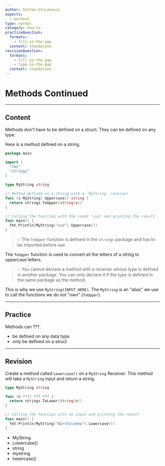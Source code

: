 ```yaml
---
author: Stefan-Stojanovic
aspects:
  - workout
type: normal
category: how-to
practiceQuestion:
  formats:
    - fill-in-the-gap
  context: standalone
revisionQuestion:
  formats:
    - fill-in-the-gap
    - type-in-the-gap
  context: standalone
---
```


# Methods Continued


---

## Content

Methods don't have to be defined on a struct. They can be defined on any type.

Here is a method defined on a string.

```go
package main

import (
  "fmt"
  "strings"
)

type MyString string

// Method defined on a string with a `MyString` receiver
func (s MyString) Uppercase() string {
  return strings.ToUpper(string(s))
}

// Calling the function with the input "usa" and printing the result.
func main() {
  fmt.Println(MyString("usa").Uppercase())
}
```

> 💡 The `ToUpper` function is defined in the `strings` package and has to be imported before use.

The `ToUpper` function is used to convert all the letters of a string to uppercase letters.

> 💡 You cannot declare a method with a receiver whose type is defined in another package. You can only declare it if the type is defined in the same package as the method.

This is why we use `MyString(INPUT_HERE)`. The `MyString` is an "alias" we use to call the functions we do not "own" (`ToUpper`).


---

## Practice

Methods can ???.

- be defined on any data type
- only be defined on a struct


---

## Revision

Create a method called `Lowercase()` on a `MyString` Receiver. This method will take a `MyString` input and return a string.

```go
type MyString string

func (n ???) ??? ??? {
  return strings.ToLower(string(n))
}

// Calling the function with an input and printing the result
func main() {
  fmt.Println(MyString("Bartholomew").Lowercase())
}
```

- MyString
- Lowercase()
- string
- mystring
- lowercase()
